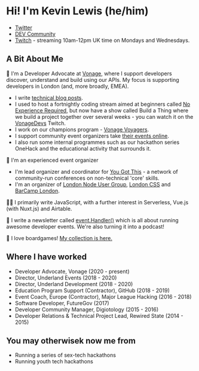 # Hi! I'm Kevin Lewis (he/him)

- [Twitter](https://twitter.com/_phzn)
- [DEV Community](https://dev.to/_phzn)
- [Twitch](https://twitch.tv/phazonoverload) - streaming 10am-12pm UK time on Mondays and Wednesdays. 

## A Bit About Me

💼  I'm a Developer Advocate at [Vonage](https://developer.nexmo.com/), where I support developers discover, understand and build using our APIs. My focus is supporting developers in London (and, more broadly, EMEA).
- I write [technical blog posts](https://www.nexmo.com/blog/author/kevinlewis).
- I used to host a fortnightly coding stream aimed at beginners called [No Experience Required](https://www.youtube.com/playlist?list=PLWYngsniPr_nFzSHFNPzb715BP0pa0BQW), but now have a show called Build a Thing where we build a project together over several weeks - you can watch it on the [VonageDevs](https://twitch.tv/vonagedevs) Twitch.
- I work on our champions program - [Vonage Voyagers](https://developer.nexmo.com/voyagers).
- I support community event organizers take [their events online](https://www.nexmo.com/blog/2020/04/08/supporting-communities-to-go-online).
- I also run some internal programmes such as our hackathon series OneHack and the educational activity that surrounds it. 

💖 I'm an experienced event organizer
- I'm lead organizer and coordinator for [You Got This](https://yougotthis.io) - a network of community-run conferences on non-technical 'core' skills.
- I'm an organizer of [London Node User Group](https://lnug.org), [London CSS](https://www.londoncss.dev/) and [BarCamp London](https://barcamplondon.org).

👨‍💻 I primarily write JavaScript, with a further interest in Serverless, Vue.js (with Nuxt.js) and Airtable.

📧 I write a newsletter called [event.Handler()](https://handler.events) which is all about running awesome developer events. We're also turning it into a podcast!

🎲 I love boardgames! [My collection is here.](https://lws.io/games)

## Where I have worked

- Developer Advocate, Vonage (2020 - present)
- Director, Underland Events (2018 - 2020)
- Director, Underland Development (2018 - 2020)
- Education Program Support (Contractor), GitHub (2018 - 2019)
- Event Coach, Europe (Contractor), Major League Hacking (2016 - 2018)
- Software Developer, FutureGov (2017)
- Developer Community Manager, Digiotology (2015 - 2016)
- Developer Relations & Technical Project Lead, Rewired State (2014 - 2015)

## You may otherwisek now me from 

* Running a series of sex-tech hackathons
* Running youth tech hackathons
